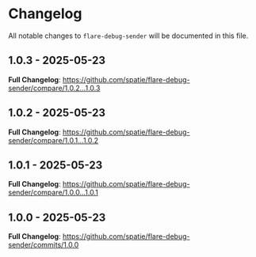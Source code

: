 # Changelog

All notable changes to `flare-debug-sender` will be documented in this file.

## 1.0.3 - 2025-05-23

**Full Changelog**: https://github.com/spatie/flare-debug-sender/compare/1.0.2...1.0.3

## 1.0.2 - 2025-05-23

**Full Changelog**: https://github.com/spatie/flare-debug-sender/compare/1.0.1...1.0.2

## 1.0.1 - 2025-05-23

**Full Changelog**: https://github.com/spatie/flare-debug-sender/compare/1.0.0...1.0.1

## 1.0.0 - 2025-05-23

**Full Changelog**: https://github.com/spatie/flare-debug-sender/commits/1.0.0
